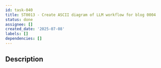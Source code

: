 ```yaml
---
id: task-040
title: ST0013 - Create ASCII diagram of LLM workflow for blog 0004
status: done
assignee: []
created_date: '2025-07-08'
labels: []
dependencies: []
---
```


## Description
